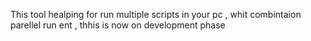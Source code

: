This tool healping for run multiple scripts in your pc , whit combintaion parellel run ent , thhis is now on development phase 
